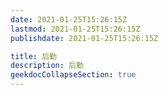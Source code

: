 ```yaml
---
date: 2021-01-25T15:26:15Z
lastmod: 2021-01-25T15:26:15Z
publishdate: 2021-01-25T15:26:15Z

title: 后勤
description: 后勤
geekdocCollapseSection: true
---
```


